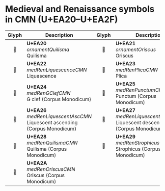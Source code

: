 Medieval and Renaissance symbols in CMN (U+EA20–U+EA2F)
=======================================================

| **Glyph** | **Description** | **Glyph** | **Description**
| :-------: | --------------- | :-------: | ---------------
|<span class="bravura_large">&#xea20;</span> | **U+EA20**<br/>*ornamentQuilisma*<br/>Quilisma | <span class="bravura_large">&#xea21;</span> | **U+EA21**<br/>*ornamentOriscus*<br/>Oriscus
|<span class="bravura_large">&#xea22;</span> | **U+EA22**<br/>*medRenLiquescenceCMN*<br/>Liquescence | <span class="bravura_large">&#xea23;</span> | **U+EA23**<br/>*medRenPlicaCMN*<br/>Plica
|<span class="bravura_large">&#xea24;</span> | **U+EA24**<br/>*medRenGClefCMN*<br/>G clef (Corpus Monodicum) | <span class="bravura_large">&#xea25;</span> | **U+EA25**<br/>*medRenPunctumCMN*<br/>Punctum (Corpus Monodicum)
|<span class="bravura_large">&#xea26;</span> | **U+EA26**<br/>*medRenLiquescentAscCMN*<br/>Liquescent ascending (Corpus Monodicum) | <span class="bravura_large">&#xea27;</span> | **U+EA27**<br/>*medRenLiquescentDescCMN*<br/>Liquescent descending (Corpus Monodicum)
|<span class="bravura_large">&#xea28;</span> | **U+EA28**<br/>*medRenQuilismaCMN*<br/>Quilisma (Corpus Monodicum) | <span class="bravura_large">&#xea29;</span> | **U+EA29**<br/>*medRenStrophicusCMN*<br/>Strophicus (Corpus Monodicum)
|<span class="bravura_large">&#xea2a;</span> | **U+EA2A**<br/>*medRenOriscusCMN*<br/>Oriscus (Corpus Monodicum) | &nbsp; | &nbsp;